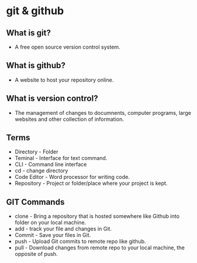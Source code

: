 # git & github

## What is git?

- A free open source version control system.

## What is github?

- A website to host your repository online.

## What is version control?

- The management of changes to documnents, computer programs, large websites and other collection of information.

## Terms

- Directory - Folder
- Teminal - Interface for text command.
- CLI - Command line interface
- cd - change directory
- Code Editor - Word processor for writing code.
- Repository - Project or folder/place where your project is kept.

## GIT Commands

- clone - Bring a repository that is hosted somewhere like Github into folder on your local machine.
- add - track your file and changes in Git.
- Commit - Save your files in Git.
- push - Upload Git commits to remote repo like github.
- pull - Download changes from remote repo to your local machine, the opposite of push.
